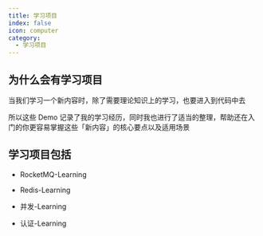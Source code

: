 ```yaml
---
title: 学习项目
index: false
icon: computer
category:
  - 学习项目
---
```


## 为什么会有学习项目

当我们学习一个新内容时，除了需要理论知识上的学习，也要进入到代码中去

所以这些 Demo 记录了我的学习经历，同时我也进行了适当的整理，帮助还在入门的你更容易掌握这些「新内容」的核心要点以及适用场景

## 学习项目包括

- RocketMQ-Learning

- Redis-Learning

- 并发-Learning

- 认证-Learning
